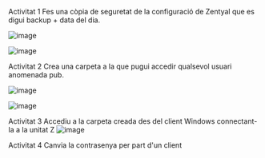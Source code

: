 Activitat 1
Fes una còpia de seguretat de la configuració de Zentyal que es digui backup + data del dia.

![image](https://github.com/user-attachments/assets/01a062d3-47e5-497f-921b-50e8f7667778)

![image](https://github.com/user-attachments/assets/45736aa9-9850-41a9-a462-1f2f6aba8ae9)

Activitat 2
Crea una carpeta a la que pugui accedir qualsevol usuari anomenada pub.

![image](https://github.com/user-attachments/assets/a8a6d9c5-e57d-40fc-998f-1323b5c51be5)

![image](https://github.com/user-attachments/assets/c824c630-982a-4118-a857-274eca6b720f)

Activitat 3
Accediu a la carpeta creada des del client Windows connectant-la a la unitat Z
![image](https://github.com/user-attachments/assets/6d4d1faa-2a19-4c5e-a591-71366ab09cda)

Activitat 4
Canvia la contrasenya per part d'un client 
